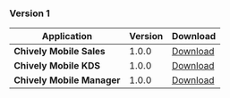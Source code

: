 ### Version 1

| Application | Version | Download |
|---|---|---|
| **Chively Mobile Sales** | 1.0.0 | [Download](https://github.com/CukCuk-US/Chively-US/releases/download/RC21/Sales_1_0_0.apk) |
| **Chively Mobile KDS** | 1.0.0 | [Download](https://github.com/CukCuk-US/Chively-US/releases/download/RC21/KDS_1_0_0.apk) |
| **Chively Mobile Manager** | 1.0.0 | [Download](https://github.com/CukCuk-US/Chively-US/releases/download/RC21/Manager_1_0_0.apk) |
